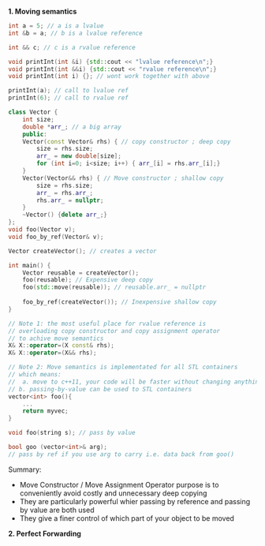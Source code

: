 **1. Moving semantics**

```c++
int a = 5; // a is a lvalue
int &b = a; // b is a lvalue reference

int && c; // c is a rvalue reference
```

```c++
void printInt(int &i) {std::cout << "lvalue reference\n";}
void printInt(int &&i) {std::cout << "rvalue reference\n";}
void printInt(int i) {}; // wont work together with above

printInt(a); // call to lvalue ref
printInt(6); // call to rvalue ref
```

```c++
class Vector {
	int size;
	double *arr_; // a big array
	public:
	Vector(const Vector& rhs) { // copy constructor ; deep copy
		size = rhs.size;
		arr_ = new double[size];
		for (int i=0; i<size; i++) { arr_[i] = rhs.arr_[i];}
	}
	Vector(Vector&& rhs) { // Move constructor ; shallow copy
		size = rhs.size;
		arr_ = rhs.arr_;
		rhs.arr_ = nullptr;
	}
	~Vector() {delete arr_;}
};
void foo(Vector v);
void foo_by_ref(Vector& v);

Vector createVector(); // creates a vector

int main() {
	Vector reusable = createVector();
	foo(reusable); // Expensive deep copy
	foo(std::move(reusable)); // reusable.arr_ = nullptr
	
	foo_by_ref(createVector()); // Inexpensive shallow copy
}
```

```c++
// Note 1: the most useful place for rvalue reference is
// overloading copy constructor and copy assignment operator
// to achive move semantics
X& X::operator=(X const& rhs);
X& X::operator=(X&& rhs);

// Note 2: Move semantics is implementated for all STL containers
// which means:
//	a. move to c++11, your code will be faster without changing anything
// b. passing-by-value can be used to STL containers
vector<int> foo(){
	...
	return myvec;
}

void foo(string s); // pass by value

bool goo (vector<int>& arg); 
// pass by ref if you use arg to carry i.e. data back from goo()
```

Summary:
- Move Constructor / Move Assignment Operator purpose is to conveniently avoid costly and unnecessary deep copying
- They are particularly powerful whier passing by reference and passing by value are both used
- They give a finer control of which part of your object to be moved  

**2. Perfect Forwarding**